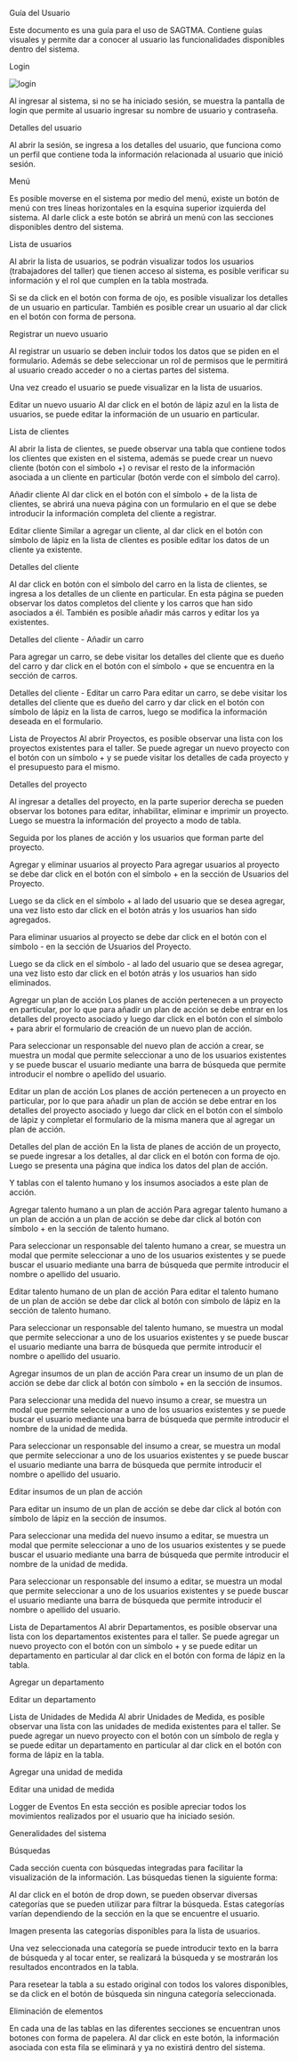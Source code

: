 Guía del Usuario

Este documento es una guía para el uso de SAGTMA. Contiene guías visuales y permite dar a conocer al usuario las funcionalidades disponibles dentro del sistema.

Login

<img src="images/login.png" alt="login"/>

Al ingresar al sistema, si no se ha iniciado sesión, se muestra la pantalla de login que permite al usuario ingresar su nombre de usuario y contraseña.

Detalles del usuario

Al abrir la sesión, se ingresa a los detalles del usuario, que funciona como un perfil que contiene toda la información relacionada al usuario que inició sesión.


Menú

Es posible moverse en el sistema por medio del menú, existe un botón de menú con tres líneas horizontales en la esquina superior izquierda del sistema. Al darle click a este botón se abrirá un menú con las secciones disponibles dentro del sistema.


Lista de usuarios

Al abrir la lista de usuarios, se podrán visualizar todos los usuarios (trabajadores del taller) que tienen acceso al sistema, es posible verificar su información y el rol que cumplen en la tabla mostrada. 


Si se da click en el botón con forma de ojo, es posible visualizar los detalles de un usuario en particular.
También es posible crear un usuario al dar click en el botón con forma de persona. 

Registrar un nuevo usuario

Al registrar un usuario se deben incluir todos los datos que se piden en el formulario. Además se debe seleccionar un rol de permisos que le permitirá al usuario creado acceder o no a ciertas partes del sistema.


Una vez creado el usuario se puede visualizar en la lista de usuarios.

Editar un nuevo usuario
Al dar click en el botón de lápiz azul en la lista de usuarios, se puede editar la información de un usuario en particular.


Lista de clientes

Al abrir la lista de clientes, se puede observar una tabla que contiene todos los clientes que existen en el sistema, además se puede crear un nuevo cliente (botón con el símbolo +) o revisar el resto de la información asociada a un cliente en particular (botón verde con el símbolo del carro).


Añadir cliente
Al dar click en el botón con el símbolo + de la lista de clientes, se abrirá una nueva página con un formulario en el que se debe introducir la información completa del cliente a registrar.

Editar cliente
Similar a agregar un cliente, al dar click en el botón con símbolo de lápiz en la lista de clientes es posible editar los datos de un cliente ya existente.


Detalles del cliente

Al dar click en botón con el símbolo del carro en la lista de clientes, se ingresa a los detalles de un cliente en particular. En esta página se pueden observar los datos completos del cliente y los carros que han sido asociados a él. También es posible añadir más carros y editar los ya existentes.


Detalles del cliente - Añadir un carro

Para agregar un carro, se debe visitar los detalles del cliente que es dueño del carro y dar click en el botón con el símbolo + que se encuentra en la sección de carros.

Detalles del cliente - Editar un carro
Para editar un carro, se debe visitar los detalles del cliente que es dueño del carro y dar click en el botón con símbolo de lápiz en la lista de carros, luego se modifica la información deseada en el formulario.


Lista de Proyectos
Al abrir Proyectos, es posible observar una lista con los proyectos existentes para el taller. Se puede agregar un nuevo proyecto con el botón con un símbolo + y se puede visitar los detalles de cada proyecto y el presupuesto para el mismo.


Detalles del proyecto

Al ingresar a detalles del proyecto, en la parte superior derecha se pueden observar los botones para editar, inhabilitar, eliminar e imprimir un proyecto.
Luego se muestra la información del proyecto a modo de tabla.

Seguida por los planes de acción y los usuarios que forman parte del proyecto.

Agregar y eliminar usuarios al proyecto
Para agregar usuarios al proyecto se debe dar click en el botón con el símbolo + en la sección de Usuarios del Proyecto.


Luego se da click en el símbolo + al lado del usuario que se desea agregar, una vez listo esto dar click en el botón atrás y los usuarios han sido agregados.

Para eliminar usuarios al proyecto se debe dar click en el botón con el símbolo - en la sección de Usuarios del Proyecto.


Luego se da click en el símbolo - al lado del usuario que se desea agregar, una vez listo esto dar click en el botón atrás y los usuarios han sido eliminados.




Agregar un plan de acción
Los planes de acción pertenecen a un proyecto en particular, por lo que para añadir un plan de acción se debe entrar en los detalles del proyecto asociado y luego dar click en el botón con el símbolo + para abrir el formulario de creación de un nuevo plan de acción.

Para seleccionar un responsable del nuevo plan de acción a crear, se muestra un modal que permite seleccionar a uno de los usuarios existentes y se puede buscar el usuario mediante una barra de búsqueda que permite introducir el nombre o apellido del usuario.


Editar un plan de acción
Los planes de acción pertenecen a un proyecto en particular, por lo que para añadir un plan de acción se debe entrar en los detalles del proyecto asociado y luego dar click en el botón con el símbolo de lápiz y completar el formulario de la misma manera que al agregar un plan de acción.


Detalles del plan de acción
En la lista de planes de acción de un proyecto, se puede ingresar a los detalles, al dar click en el botón con forma de ojo. Luego se presenta una página que indica los datos del plan de acción.

Y tablas con el talento humano y los insumos asociados a este plan de acción.


Agregar talento humano a un plan de acción
Para agregar talento humano a un plan de acción a un plan de acción se debe dar click al botón con símbolo + en la sección de talento humano.

Para seleccionar un responsable del talento humano a crear, se muestra un modal que permite seleccionar a uno de los usuarios existentes y se puede buscar el usuario mediante una barra de búsqueda que permite introducir el nombre o apellido del usuario.


Editar talento humano de un plan de acción
Para editar el talento humano de un plan de acción se debe dar click al botón con símbolo de lápiz en la sección de talento humano.

Para seleccionar un responsable del talento humano, se muestra un modal que permite seleccionar a uno de los usuarios existentes y se puede buscar el usuario mediante una barra de búsqueda que permite introducir el nombre o apellido del usuario.


Agregar insumos de un plan de acción
Para crear un insumo de un plan de acción se debe dar click al botón con símbolo + en la sección de insumos.

Para seleccionar una medida del nuevo insumo a crear, se muestra un modal que permite seleccionar a uno de los usuarios existentes y se puede buscar el usuario mediante una barra de búsqueda que permite introducir el nombre de la unidad de medida.

Para seleccionar un responsable del insumo a crear, se muestra un modal que permite seleccionar a uno de los usuarios existentes y se puede buscar el usuario mediante una barra de búsqueda que permite introducir el nombre o apellido del usuario.


Editar insumos de un plan de acción

Para editar un insumo de un plan de acción se debe dar click al botón con símbolo de lápiz en la sección de insumos.

Para seleccionar una medida del nuevo insumo a editar, se muestra un modal que permite seleccionar a uno de los usuarios existentes y se puede buscar el usuario mediante una barra de búsqueda que permite introducir el nombre de la unidad de medida.

Para seleccionar un responsable del insumo a editar, se muestra un modal que permite seleccionar a uno de los usuarios existentes y se puede buscar el usuario mediante una barra de búsqueda que permite introducir el nombre o apellido del usuario.


Lista de Departamentos
Al abrir Departamentos, es posible observar una lista con los departamentos existentes para el taller. Se puede agregar un nuevo proyecto con el botón con un símbolo + y se puede editar un departamento en particular al dar click en el botón con forma de lápiz en la tabla.

Agregar un departamento

Editar un departamento




Lista de Unidades de Medida
Al abrir Unidades de Medida, es posible observar una lista con las unidades de medida existentes para el taller. Se puede agregar un nuevo proyecto con el botón con un símbolo de regla y se puede editar un departamento en particular al dar click en el botón con forma de lápiz en la tabla.

Agregar una unidad de medida

Editar una unidad de medida


Logger de Eventos
En esta sección es posible apreciar todos los movimientos realizados por el usuario que ha iniciado sesión.




Generalidades del sistema

Búsquedas 

Cada sección cuenta con búsquedas integradas para facilitar la visualización de la información. Las búsquedas tienen la siguiente forma:

Al dar click en el botón de drop down, se pueden observar diversas categorías que se pueden utilizar para filtrar la búsqueda. Estas categorías varían dependiendo de la sección en la que se encuentre el usuario.

Imagen presenta las categorías disponibles para la lista de usuarios.

Una vez seleccionada una categoría se puede introducir texto en la barra de búsqueda y al tocar enter, se realizará la búsqueda y se mostrarán los resultados encontrados en la tabla.

Para resetear la tabla a su estado original con todos los valores disponibles, se da click en el botón de búsqueda sin ninguna categoría seleccionada.

Eliminación de elementos

En cada una de las tablas en las diferentes secciones se encuentran unos botones con forma de papelera.
Al dar click en este botón, la información asociada con esta fila se eliminará y ya no existirá dentro del sistema.